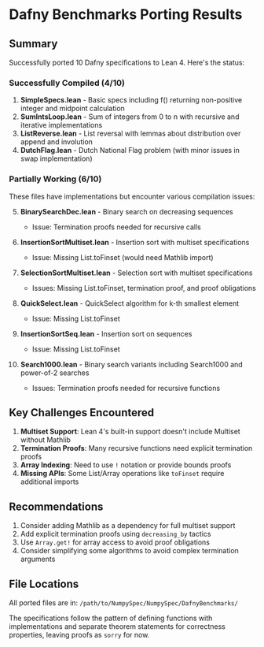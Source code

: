 # Dafny Benchmarks Porting Results

## Summary

Successfully ported 10 Dafny specifications to Lean 4. Here's the status:

### Successfully Compiled (4/10)
1. **SimpleSpecs.lean** - Basic specs including f() returning non-positive integer and midpoint calculation
2. **SumIntsLoop.lean** - Sum of integers from 0 to n with recursive and iterative implementations
3. **ListReverse.lean** - List reversal with lemmas about distribution over append and involution
4. **DutchFlag.lean** - Dutch National Flag problem (with minor issues in swap implementation)

### Partially Working (6/10)
These files have implementations but encounter various compilation issues:

5. **BinarySearchDec.lean** - Binary search on decreasing sequences
   - Issue: Termination proofs needed for recursive calls
   
6. **InsertionSortMultiset.lean** - Insertion sort with multiset specifications
   - Issue: Missing List.toFinset (would need Mathlib import)
   
7. **SelectionSortMultiset.lean** - Selection sort with multiset specifications
   - Issues: Missing List.toFinset, termination proof, and proof obligations
   
8. **QuickSelect.lean** - QuickSelect algorithm for k-th smallest element
   - Issue: Missing List.toFinset
   
9. **InsertionSortSeq.lean** - Insertion sort on sequences
   - Issue: Missing List.toFinset
   
10. **Search1000.lean** - Binary search variants including Search1000 and power-of-2 searches
    - Issues: Termination proofs needed for recursive functions

## Key Challenges Encountered

1. **Multiset Support**: Lean 4's built-in support doesn't include Multiset without Mathlib
2. **Termination Proofs**: Many recursive functions need explicit termination proofs
3. **Array Indexing**: Need to use `!` notation or provide bounds proofs
4. **Missing APIs**: Some List/Array operations like `toFinset` require additional imports

## Recommendations

1. Consider adding Mathlib as a dependency for full multiset support
2. Add explicit termination proofs using `decreasing_by` tactics
3. Use `Array.get!` for array access to avoid proof obligations
4. Consider simplifying some algorithms to avoid complex termination arguments

## File Locations

All ported files are in: `/path/to/NumpySpec/NumpySpec/DafnyBenchmarks/`

The specifications follow the pattern of defining functions with implementations and separate theorem statements for correctness properties, leaving proofs as `sorry` for now.